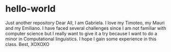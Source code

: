 # hello-world
Just another repository
Dear All, 
I am Gabriela. I love my Timoteo, my Mauri and my Emiliano. I have faced several challenges since I am not familiar with computer science but I really want to give it a try because I want to do a minor in Computational linguistics. I hope I gain some experience in this class. 
Best,
XOXOXO

